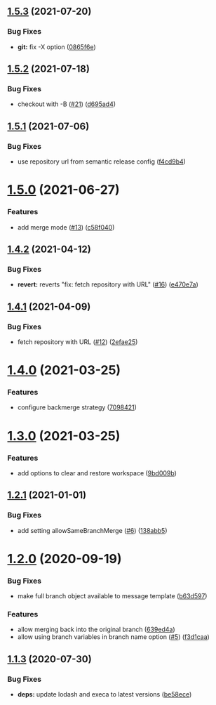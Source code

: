 ## [1.5.3](https://github.com/saitho/semantic-release-backmerge/compare/v1.5.2...v1.5.3) (2021-07-20)


### Bug Fixes

* **git:** fix -X option ([0865f6e](https://github.com/saitho/semantic-release-backmerge/commit/0865f6e3e659b4f7ff0fb07e4e0b7dc201824bd0))

## [1.5.2](https://github.com/saitho/semantic-release-backmerge/compare/v1.5.1...v1.5.2) (2021-07-18)


### Bug Fixes

* checkout with -B ([#21](https://github.com/saitho/semantic-release-backmerge/issues/21)) ([d695ad4](https://github.com/saitho/semantic-release-backmerge/commit/d695ad47cfae17793db8f5f489904417819a7e84))

## [1.5.1](https://github.com/saitho/semantic-release-backmerge/compare/v1.5.0...v1.5.1) (2021-07-06)


### Bug Fixes

* use repository url from semantic release config ([f4cd9b4](https://github.com/saitho/semantic-release-backmerge/commit/f4cd9b4a894d4d162d2babfc09299567e3f14896))

# [1.5.0](https://github.com/saitho/semantic-release-backmerge/compare/v1.4.2...v1.5.0) (2021-06-27)


### Features

* add merge mode ([#13](https://github.com/saitho/semantic-release-backmerge/issues/13)) ([c58f040](https://github.com/saitho/semantic-release-backmerge/commit/c58f0405829a224435383fc84dead29937cc4210))

## [1.4.2](https://github.com/saitho/semantic-release-backmerge/compare/v1.4.1...v1.4.2) (2021-04-12)


### Bug Fixes

* **revert:** reverts "fix: fetch repository with URL" ([#16](https://github.com/saitho/semantic-release-backmerge/issues/16)) ([e470e7a](https://github.com/saitho/semantic-release-backmerge/commit/e470e7a75b86e330d773eaa81d7870d901780208))

## [1.4.1](https://github.com/saitho/semantic-release-backmerge/compare/v1.4.0...v1.4.1) (2021-04-09)


### Bug Fixes

* fetch repository with URL ([#12](https://github.com/saitho/semantic-release-backmerge/issues/12)) ([2efae25](https://github.com/saitho/semantic-release-backmerge/commit/2efae257d431680bdcaf3cedaf85e1832e107ee0))

# [1.4.0](https://github.com/saitho/semantic-release-backmerge/compare/v1.3.0...v1.4.0) (2021-03-25)


### Features

* configure backmerge strategy ([7098421](https://github.com/saitho/semantic-release-backmerge/commit/709842180f3eb742d68984fb6b1725bcab10b55b))

# [1.3.0](https://github.com/saitho/semantic-release-backmerge/compare/v1.2.1...v1.3.0) (2021-03-25)


### Features

* add options to clear and restore workspace ([9bd009b](https://github.com/saitho/semantic-release-backmerge/commit/9bd009be3eaed6a36cba69df7a02487bbdafd7ba))

## [1.2.1](https://github.com/saitho/semantic-release-backmerge/compare/v1.2.0...v1.2.1) (2021-01-01)


### Bug Fixes

* add setting allowSameBranchMerge ([#6](https://github.com/saitho/semantic-release-backmerge/issues/6)) ([138abb5](https://github.com/saitho/semantic-release-backmerge/commit/138abb52e1f68e8fb98cfa7a96da9348a1eb0fa0))

# [1.2.0](https://github.com/saitho/semantic-release-backmerge/compare/v1.1.3...v1.2.0) (2020-09-19)


### Bug Fixes

* make full branch object available to message template ([b63d597](https://github.com/saitho/semantic-release-backmerge/commit/b63d5971d26753e21fc454be85c2c5a3202b43ee))


### Features

* allow merging back into the original branch ([639ed4a](https://github.com/saitho/semantic-release-backmerge/commit/639ed4a704c5f86f81f5170fa6271a68ad9e8215))
* allow using branch variables in branch name option ([#5](https://github.com/saitho/semantic-release-backmerge/issues/5)) ([f3d1caa](https://github.com/saitho/semantic-release-backmerge/commit/f3d1caad79618ca1e21259f526427dd8d041d179))

## [1.1.3](https://github.com/saitho/semantic-release-backmerge/compare/v1.1.2...v1.1.3) (2020-07-30)


### Bug Fixes

* **deps:** update lodash and execa to latest versions ([be58ece](https://github.com/saitho/semantic-release-backmerge/commit/be58ecea51216a24fb599967183056eb75938d55))
